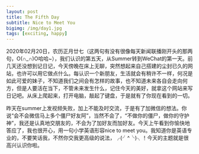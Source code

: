 ```yaml
---
layout: post
title: The Fifth Day
subtitle: Nice to Meet You
bigimg: /img/day1.jpg
tags: [exciting, happy]
---
```


2020年02月20日，农历正月廿七（这两句有没有很像每天新闻联播刚开头的那两句，O(∩_∩)O哈哈~），我们认识的第五天，从Summer转到WeChat的第一天。前几天还没想到记日记，今天傍晚在床上无聊，突然想起来自己搭建的尘封已久的网站，也许可以用它做点什么。每认识一个新朋友，生活就会有稍许不一样，何况是如此可爱的妹子，不知道我们之间会有怎样的故事，也不知道未来各自会走向何方，但是人要活在当下，不管未来发生什么，记住今天的美好，就拿这个网站来写日记吧。从床上爬起来，打开电脑，敲起了键盘，于是就有了你现在看到的一切。

昨天在summer上发视频失败，加上不能及时交流，于是有了加微信的想法。你说“会不会微信马上多个僵尸好友阿”，当然不会了，“不做你的僵尸，做你的守护神”，我还是认真地交朋友的，不会为了加好友而加好友。今天上午看到你愉快地答应了，我也很开心，用一句小学英语形容nice to meet you。我知道你是英语专业的，不要笑话我，不然你交我更高级的说法，╭(╯^╰)╮！今天的主题就是很高兴认识你啦。
